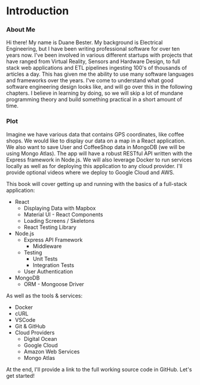 # Introduction

### About Me

Hi there! My name is Duane Bester. My background is Electrical Engineering, but I have been writing professional software for over ten years now. I've been involved in various different startups with projects that have ranged from Virtual Reality, Sensors and Hardware Design, to full stack web applications and ETL pipelines ingesting 100's of thousands of articles a day. This has given me the ability to use many software languages and frameworks over the years. I've come to understand what good software engineering design looks like, and will go over this in the following chapters. I believe in learning by doing, so we will skip a lot of mundane programming theory and build something practical in a short amount of time.

### Plot
Imagine we have various data that contains GPS coordinates, like coffee shops. We would like to display our data on a map in a React application. We also want to save User and CoffeeShop data in MongoDB (we will be using Mongo Atlas). The app will have a robust RESTful API written with the Express framework in Node.js. We will also leverage Docker to run services locally as well as for deploying this application to any cloud provider. I'll provide optional videos where we deploy to Google Cloud and AWS.

This book will cover getting up and running with the basics of a full-stack application:

* React
    * Displaying Data with Mapbox
    * Material UI - React Components
    * Loading Screens / Skeletons
    * React Testing Library
* Node.js
    * Express API Framework
        * Middleware
    * Testing
        * Unit Tests
        * Integration Tests
    * User Authentication
* MongoDB
    * ORM - Mongoose Driver

As well as the tools & services:

* Docker
* cURL
* VSCode
* Git & GitHub
* Cloud Providers
    * Digital Ocean
    * Google Cloud
    * Amazon Web Services
    * Mongo Atlas

At the end, I'll provide a link to the full working source code in GitHub. Let's get started!